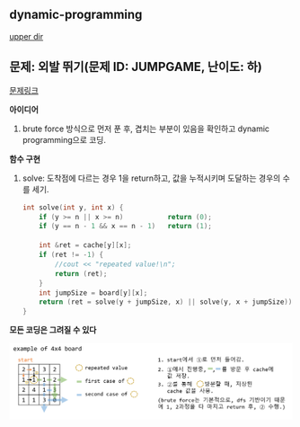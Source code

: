 ## dynamic-programming
[upper dir](../)

## 문제: 외발 뛰기(문제 ID: JUMPGAME, 난이도: 하)
[문제링크](https://algospot.com/judge/problem/read/JUMPGAME)

**아이디어**  
1. brute force 방식으로 먼저 푼 후, 겹치는 부분이 있음을 확인하고 dynamic programming으로 코딩.

**함수 구현**

1. solve: 도착점에 다르는 경우 1을 return하고, 값을 누적시키며 도달하는 경우의 수를 세기.
	```cpp
	int solve(int y, int x) {
		if (y >= n || x >= n)			return (0);
		if (y == n - 1 && x == n - 1)	return (1); 

		int &ret = cache[y][x];
		if (ret != -1) {
			//cout << "repeated value!\n";
			return (ret);
		}
		int jumpSize = board[y][x];
		return (ret = solve(y + jumpSize, x) || solve(y, x + jumpSize));
	}
	```

**모든 코딩은 그려질 수 있다**  
<p align="center">
    <img src="./Algorithm.png" alt="Algorithm">
</p>

